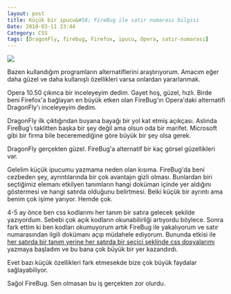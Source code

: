 ```yaml
---
layout: post
title: Küçük bir ipucu&#58; FireBug ile satır numarası bilgisi
Date: 2010-03-11 23:44
Category: CSS
tags: [DragonFly, firebug, Firefox, ipucu, Opera, satır-numarası]
---
```


![][100]

Bazen kullandığım programların alternatiflerini araştırıyorum. Amacım
eğer daha güzel ve daha kullanışlı özellikleri varsa onlardan
yararlanmak.

Opera 10.50 çıkınca bir inceleyeyim dedim. Gayet hoş, güzel, hızlı.
Birde beni Firefox'a bağlayan en büyük etken olan FireBug'ın Opera'daki
alternatifi DragonFly'ı inceleyeyim dedim.

DragonFly ilk çıktığından buyana bayağı bir yol kat etmiş açıkçası.
Aslında FireBug'ı taklitten başka bir şey değil ama olsun oda bir
marifet. Microsoft gibi bir firma bile beceremediğine göre büyük bir şey
olsa gerek.

DragonFly gerçekten güzel. FireBug'a alternatif bir kaç görsel
güzellikleri var.

Gelelim küçük ipucumu yazmama neden olan kısıma. FireBug'da beni
cezbeden şey, ayrıntılarında bir çok avantajın gizli olması. Bunlardan
biri seçtiğimiz elemanı etkilyen tanımların hangi doküman içinde yer
aldığını göstermesi ve hangi satırda olduğunu belirtmesi. Belki küçük
bir ayrıntı ama benim çok işime yarıyor. Hemde çok.

4-5 ay önce ben css kodlarımı her tanım bir satıra gelecek şekilde
yazıyordum. Sebebi çok açık kodların okunabilirliği artıyordu böylece.
Sonra fark ettim ki ben kodları okumuyorum artık FireBug ile yakalıyorum
ve satır numarasından ilgili dokümanı açıp müdahele ediyorum. Bununda
etkisi ile [her satırda bir tanım yerine her satırda bir seçici şeklinde css dosyalarımı](http://fatihhayrioglu.com/css-kod-yazma-duzeni/) yazmaya başladım ve bu bana çok büyük bir yer
kazandırdı.

Evet bazı küçük özellikleri fark etmesekde bize çok büyük faydalar
sağlayabiliyor.

Sağol FireBug. Sen olmasan bu iş gerçekten zor olurdu.

  [100]: /images/firebug_satirno.gif
